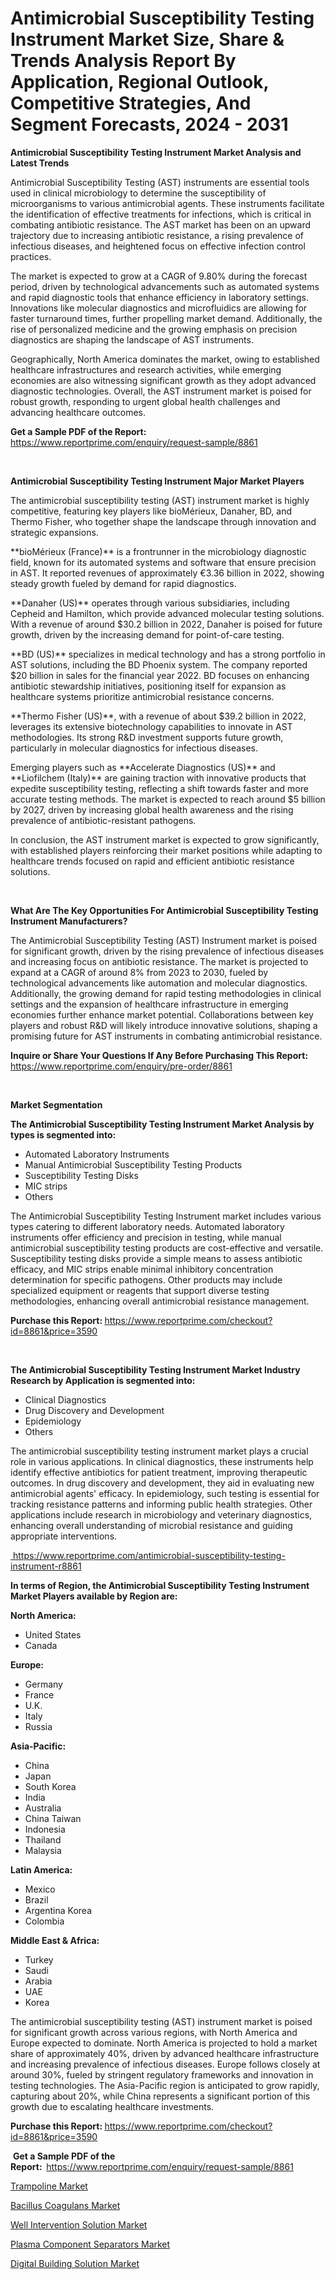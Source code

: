 <p><h1>Antimicrobial Susceptibility Testing Instrument Market Size, Share & Trends Analysis Report By Application, Regional Outlook, Competitive Strategies, And Segment Forecasts, 2024 - 2031</h1></p><p><strong>Antimicrobial Susceptibility Testing Instrument Market Analysis and Latest Trends</strong></p>
<p><p>Antimicrobial Susceptibility Testing (AST) instruments are essential tools used in clinical microbiology to determine the susceptibility of microorganisms to various antimicrobial agents. These instruments facilitate the identification of effective treatments for infections, which is critical in combating antibiotic resistance. The AST market has been on an upward trajectory due to increasing antibiotic resistance, a rising prevalence of infectious diseases, and heightened focus on effective infection control practices.</p><p>The market is expected to grow at a CAGR of 9.80% during the forecast period, driven by technological advancements such as automated systems and rapid diagnostic tools that enhance efficiency in laboratory settings. Innovations like molecular diagnostics and microfluidics are allowing for faster turnaround times, further propelling market demand. Additionally, the rise of personalized medicine and the growing emphasis on precision diagnostics are shaping the landscape of AST instruments. </p><p>Geographically, North America dominates the market, owing to established healthcare infrastructures and research activities, while emerging economies are also witnessing significant growth as they adopt advanced diagnostic technologies. Overall, the AST instrument market is poised for robust growth, responding to urgent global health challenges and advancing healthcare outcomes.</p></p>
<p><strong>Get a Sample PDF of the Report:&nbsp;</strong> <a href="https://www.reportprime.com/enquiry/request-sample/8861?utm_campaign=8&utm_medium=2&utm_source=Github&utm_content=ia&utm_term=28112024&utm_id=antimicrobial-susceptibility-testing-instrument">https://www.reportprime.com/enquiry/request-sample/8861</a></p>
<p>&nbsp;</p>
<p><strong>Antimicrobial Susceptibility Testing Instrument Major Market Players</strong></p>
<p><p>The antimicrobial susceptibility testing (AST) instrument market is highly competitive, featuring key players like bioMérieux, Danaher, BD, and Thermo Fisher, who together shape the landscape through innovation and strategic expansions. </p><p>**bioMérieux (France)** is a frontrunner in the microbiology diagnostic field, known for its automated systems and software that ensure precision in AST. It reported revenues of approximately €3.36 billion in 2022, showing steady growth fueled by demand for rapid diagnostics. </p><p>**Danaher (US)** operates through various subsidiaries, including Cepheid and Hamilton, which provide advanced molecular testing solutions. With a revenue of around $30.2 billion in 2022, Danaher is poised for future growth, driven by the increasing demand for point-of-care testing. </p><p>**BD (US)** specializes in medical technology and has a strong portfolio in AST solutions, including the BD Phoenix system. The company reported $20 billion in sales for the financial year 2022. BD focuses on enhancing antibiotic stewardship initiatives, positioning itself for expansion as healthcare systems prioritize antimicrobial resistance concerns.</p><p>**Thermo Fisher (US)**, with a revenue of about $39.2 billion in 2022, leverages its extensive biotechnology capabilities to innovate in AST methodologies. Its strong R&D investment supports future growth, particularly in molecular diagnostics for infectious diseases.</p><p>Emerging players such as **Accelerate Diagnostics (US)** and **Liofilchem (Italy)** are gaining traction with innovative products that expedite susceptibility testing, reflecting a shift towards faster and more accurate testing methods. The market is expected to reach around $5 billion by 2027, driven by increasing global health awareness and the rising prevalence of antibiotic-resistant pathogens.</p><p>In conclusion, the AST instrument market is expected to grow significantly, with established players reinforcing their market positions while adapting to healthcare trends focused on rapid and efficient antibiotic resistance solutions.</p></p>
<p>&nbsp;</p>
<p><strong>What Are The Key Opportunities For Antimicrobial Susceptibility Testing Instrument Manufacturers?</strong></p>
<p><p>The Antimicrobial Susceptibility Testing (AST) Instrument market is poised for significant growth, driven by the rising prevalence of infectious diseases and increasing focus on antibiotic resistance. The market is projected to expand at a CAGR of around 8% from 2023 to 2030, fueled by technological advancements like automation and molecular diagnostics. Additionally, the growing demand for rapid testing methodologies in clinical settings and the expansion of healthcare infrastructure in emerging economies further enhance market potential. Collaborations between key players and robust R&D will likely introduce innovative solutions, shaping a promising future for AST instruments in combating antimicrobial resistance.</p></p>
<p><strong>Inquire or Share Your Questions If Any Before Purchasing This Report:</strong> <a href="https://www.reportprime.com/enquiry/pre-order/8861?utm_campaign=8&utm_medium=2&utm_source=Github&utm_content=ia&utm_term=28112024&utm_id=antimicrobial-susceptibility-testing-instrument">https://www.reportprime.com/enquiry/pre-order/8861</a></p>
<p>&nbsp;</p>
<p><strong>Market Segmentation</strong></p>
<p><strong>The Antimicrobial Susceptibility Testing Instrument Market Analysis by types is segmented into:</strong></p>
<p><ul><li>Automated Laboratory Instruments</li><li>Manual Antimicrobial Susceptibility Testing Products</li><li>Susceptibility Testing Disks</li><li>MIC strips</li><li>Others</li></ul></p>
<p><p>The Antimicrobial Susceptibility Testing Instrument market includes various types catering to different laboratory needs. Automated laboratory instruments offer efficiency and precision in testing, while manual antimicrobial susceptibility testing products are cost-effective and versatile. Susceptibility testing disks provide a simple means to assess antibiotic efficacy, and MIC strips enable minimal inhibitory concentration determination for specific pathogens. Other products may include specialized equipment or reagents that support diverse testing methodologies, enhancing overall antimicrobial resistance management.</p></p>
<p><strong>Purchase this Report:&nbsp;</strong><a href="https://www.reportprime.com/checkout?id=8861&price=3590&utm_campaign=8&utm_medium=2&utm_source=Github&utm_content=ia&utm_term=28112024&utm_id=antimicrobial-susceptibility-testing-instrument">https://www.reportprime.com/checkout?id=8861&price=3590</a></p>
<p>&nbsp;</p>
<p><strong>The Antimicrobial Susceptibility Testing Instrument Market Industry Research by Application is segmented into:</strong></p>
<p><ul><li>Clinical Diagnostics</li><li>Drug Discovery and Development</li><li>Epidemiology</li><li>Others</li></ul></p>
<p><p>The antimicrobial susceptibility testing instrument market plays a crucial role in various applications. In clinical diagnostics, these instruments help identify effective antibiotics for patient treatment, improving therapeutic outcomes. In drug discovery and development, they aid in evaluating new antimicrobial agents' efficacy. In epidemiology, such testing is essential for tracking resistance patterns and informing public health strategies. Other applications include research in microbiology and veterinary diagnostics, enhancing overall understanding of microbial resistance and guiding appropriate interventions.</p></p>
<p><a href="https://www.reportprime.com/antimicrobial-susceptibility-testing-instrument-r8861?utm_campaign=8&utm_medium=2&utm_source=Github&utm_content=ia&utm_term=28112024&utm_id=antimicrobial-susceptibility-testing-instrument">&nbsp;https://www.reportprime.com/antimicrobial-susceptibility-testing-instrument-r8861</a></p>
<p><strong>In terms of Region, the Antimicrobial Susceptibility Testing Instrument Market Players available by Region are:</strong></p>
<p>
    <p> <strong> North America: </strong>
        <ul>
            <li>United States</li>
            <li>Canada</li>
        </ul>
        </p> 
    <p> <strong> Europe: </strong>
        <ul>
            <li>Germany</li>
            <li>France</li>
            <li>U.K.</li>
            <li>Italy</li>
            <li>Russia</li>
        </ul>
        </p> 
    <p> <strong> Asia-Pacific: </strong>
        <ul>
            <li>China</li>
            <li>Japan</li>
            <li>South Korea</li>
            <li>India</li>
            <li>Australia</li>
            <li>China Taiwan</li>
            <li>Indonesia</li>
            <li>Thailand</li>
            <li>Malaysia</li>
        </ul>
        </p> 
    <p> <strong> Latin America: </strong>
        <ul>
            <li>Mexico</li>
            <li>Brazil</li>
            <li>Argentina Korea</li>
            <li>Colombia</li>
        </ul>
        </p> 
    <p> <strong> Middle East & Africa: </strong>
        <ul>
            <li>Turkey</li>
            <li>Saudi</li>
            <li>Arabia</li>
            <li>UAE</li>
            <li>Korea</li>
        </ul>
    </p>
    </p>
<p><p>The antimicrobial susceptibility testing (AST) instrument market is poised for significant growth across various regions, with North America and Europe expected to dominate. North America is projected to hold a market share of approximately 40%, driven by advanced healthcare infrastructure and increasing prevalence of infectious diseases. Europe follows closely at around 30%, fueled by stringent regulatory frameworks and innovation in testing technologies. The Asia-Pacific region is anticipated to grow rapidly, capturing about 20%, while China represents a significant portion of this growth due to escalating healthcare investments.</p></p>
<p><strong>Purchase this Report: </strong><a href="https://www.reportprime.com/checkout?id=8861&price=3590&utm_campaign=8&utm_medium=2&utm_source=Github&utm_content=ia&utm_term=28112024&utm_id=antimicrobial-susceptibility-testing-instrument">https://www.reportprime.com/checkout?id=8861&price=3590</a></p>
<p>&nbsp;<strong>Get a Sample PDF of the Report:&nbsp;&nbsp;</strong><a href="https://www.reportprime.com/enquiry/request-sample/8861?utm_campaign=8&utm_medium=2&utm_source=Github&utm_content=ia&utm_term=28112024&utm_id=antimicrobial-susceptibility-testing-instrument">https://www.reportprime.com/enquiry/request-sample/8861</a></p>
<p><strong></strong></p>
<p><p><a href="https://www.linkedin.com/pulse/trampoline-market-strategic-insights-product-evolution-segmentation-b7ize?utm_campaign=8&utm_medium=2&utm_source=Github&utm_content=ia&utm_term=28112024&utm_id=antimicrobial-susceptibility-testing-instrument">Trampoline Market</a></p><p><a href="https://www.linkedin.com/pulse/bacillus-coagulans-market-size-growing-59-growth-rate-from-2024-4gckf?utm_campaign=8&utm_medium=2&utm_source=Github&utm_content=ia&utm_term=28112024&utm_id=antimicrobial-susceptibility-testing-instrument">Bacillus Coagulans Market</a></p><p><a href="https://issuu.com/reportprime-2/docs/well-intervention-solution-market-s_ef97f60b08fd70?utm_campaign=8&utm_medium=2&utm_source=Github&utm_content=ia&utm_term=28112024&utm_id=antimicrobial-susceptibility-testing-instrument">Well Intervention Solution Market</a></p><p><a href="https://github.com/PeterParrish5/Market-Research-Report-List-7/blob/main/plasma-component-separators-market.md?utm_campaign=8&utm_medium=2&utm_source=Github&utm_content=ia&utm_term=28112024&utm_id=antimicrobial-susceptibility-testing-instrument">Plasma Component Separators Market</a></p><p><a href="https://issuu.com/reportprime-2/docs/digital-building-solution-market-si_48c002d759a065?utm_campaign=8&utm_medium=2&utm_source=Github&utm_content=ia&utm_term=28112024&utm_id=antimicrobial-susceptibility-testing-instrument">Digital Building Solution Market</a></p></p>